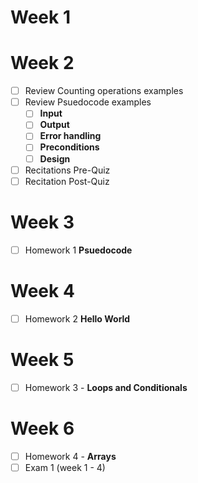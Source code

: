 # Week 1

# Week 2
- [ ] Review Counting operations examples
- [ ] Review Psuedocode examples
	- [ ] **Input**
	- [ ] **Output**
	- [ ] **Error handling**
	- [ ] **Preconditions**
	- [ ] **Design**
- [ ] Recitations Pre-Quiz 
- [ ] Recitation Post-Quiz
# Week 3
- [ ] Homework 1 **Psuedocode**
# Week 4
- [ ] Homework 2 **Hello World**
# Week 5
- [ ] Homework 3 - **Loops and Conditionals**
# Week 6 
- [ ] Homework 4 - **Arrays**
- [ ] Exam 1 (week 1 - 4)